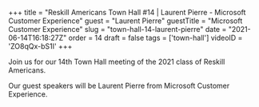 +++
title = "Reskill Americans Town Hall #14 | Laurent Pierre - Microsoft Customer Experience"
guest = "Laurent Pierre"
guestTitle = "Microsoft Customer Experience"
slug = "town-hall-14-laurent-pierre"
date = "2021-06-14T16:18:27Z"
order = 14
draft = false
tags = ['town-hall']
videoID = 'ZO8qQx-bS1I'
+++

Join us for our 14th Town Hall meeting of the 2021 class of Reskill Americans.

Our guest speakers will be Laurent Pierre from Microsoft Customer Experience.
